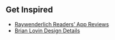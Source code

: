 ## Get Inspired

* [Raywenderlich Readers’ App Reviews](http://www.raywenderlich.com/?s=Readers%E2%80%99+App+Reviews&cof=FORID%3A10)
* [Brian Lovin Design Details](http://blog.brianlovin.com/design-details/)
